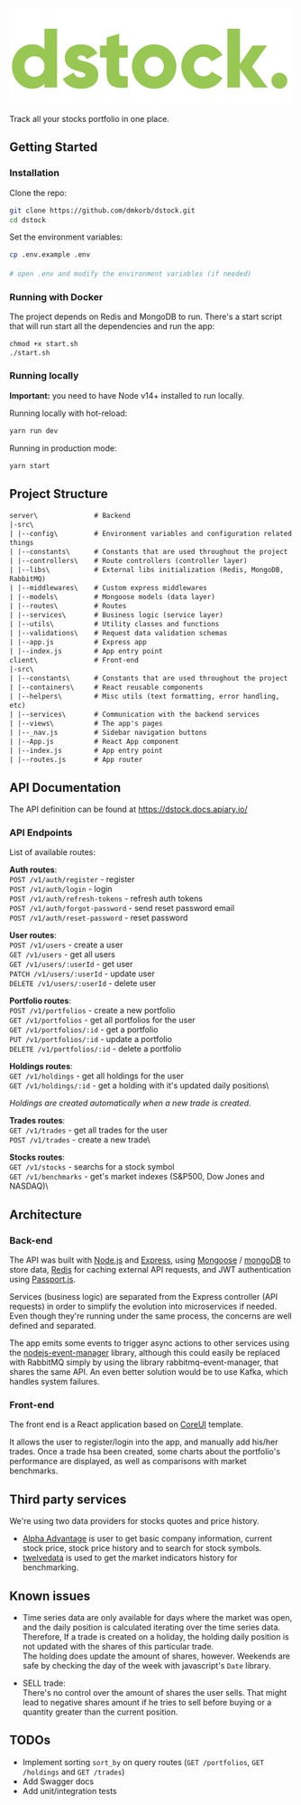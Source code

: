 ![dstock.](https://github.com/dmkorb/dstock/blob/main/logo.png?raw=true)


Track all your stocks portfolio in one place. 


## Getting Started

### Installation

Clone the repo:

```bash
git clone https://github.com/dmkorb/dstock.git
cd dstock
```

Set the environment variables:

```bash
cp .env.example .env

# open .env and modify the environment variables (if needed)
```


### Running with Docker

The project depends on Redis and MongoDB to run. There's a start script that will run start all the dependencies and run the app:
```
chmod +x start.sh
./start.sh
```

### Running locally

**Important:** you need to have Node v14+ installed to run locally.

Running locally with hot-reload:

```bash
yarn run dev
```

Running in production mode:

```bash
yarn start
```



## Project Structure

```
server\              # Backend
|-src\
| |--config\         # Environment variables and configuration related things
| |--constants\      # Constants that are used throughout the project
| |--controllers\    # Route controllers (controller layer)
| |--libs\           # External libs initialization (Redis, MongoDB, RabbitMQ)
| |--middlewares\    # Custom express middlewares
| |--models\         # Mongoose models (data layer)
| |--routes\         # Routes
| |--services\       # Business logic (service layer)
| |--utils\          # Utility classes and functions
| |--validations\    # Request data validation schemas
| |--app.js          # Express app
| |--index.js        # App entry point
client\              # Front-end
|-src\
| |--constants\      # Constants that are used throughout the project
| |--containers\     # React reusable components
| |--helpers\        # Misc utils (text formatting, error handling, etc)
| |--services\       # Communication with the backend services
| |--views\          # The app's pages
| |--_nav.js         # Sidebar navigation buttons
| |--App.js          # React App component
| |--index.js        # App entry point
| |--routes.js       # App router
```

## API Documentation

The API definition can be found at 
https://dstock.docs.apiary.io/


### API Endpoints

List of available routes:

**Auth routes**:\
`POST /v1/auth/register` - register\
`POST /v1/auth/login` - login\
`POST /v1/auth/refresh-tokens` - refresh auth tokens\
`POST /v1/auth/forgot-password` - send reset password email\
`POST /v1/auth/reset-password` - reset password

**User routes**:\
`POST /v1/users` - create a user\
`GET /v1/users` - get all users\
`GET /v1/users/:userId` - get user\
`PATCH /v1/users/:userId` - update user\
`DELETE /v1/users/:userId` - delete user

**Portfolio routes**:\
`POST /v1/portfolios` - create a new portfolio\
`GET /v1/portfolios` - get all portfolios for the user\
`GET /v1/portfolios/:id` - get a portfolio\
`PUT /v1/portfolios/:id` - update a portfolio\
`DELETE /v1/portfolios/:id` - delete a portfolio

**Holdings routes**:\
`GET /v1/holdings` - get all holdings for the user\
`GET /v1/holdings/:id` - get a holding with it's updated daily positions\

*Holdings are created automatically when a new trade is created.*

**Trades routes**:\
`GET /v1/trades` - get all trades for the user\
`POST /v1/trades` - create a new trade\

**Stocks routes**:\
`GET /v1/stocks` - searchs for a stock symbol\
`GET /v1/benchmarks` - get's market indexes (S&P500, Dow Jones and NASDAQ)\



## Architecture
### Back-end

The API was built with [Node.js](https://nodejs.org/) and [Express](https://expressjs.com/), using [Mongoose](https://mongoosejs.com/) / [mongoDB](https://www.mongodb.com/) to store data, [Redis](https://redis.io/) for caching external API requests, and JWT authentication using [Passport.js](http://www.passportjs.org/).

Services (business logic) are separated from the Express controller (API requests) in order to simplify the evolution into microservices if needed. Even though they're running under the same process, the concerns are well defined and separated.

The app emits some events to trigger async actions to other services using the [nodejs-event-manager](https://www.npmjs.com/package/nodejs-event-manager) library, although this could easily be replaced with RabbitMQ simply by using the library rabbitmq-event-manager, that shares the same API. An even better solution would be to use Kafka, which handles system failures.


### Front-end
The front end is a React application based on [CoreUI](https://github.com/coreui/coreui-free-react-admin-template) template.

It allows the user to register/login into the app, and manually add his/her trades. Once a trade hsa been created, some charts about the portfolio's performance are displayed, as well as comparisons with market benchmarks.

## Third party services
We're using two data providers for stocks quotes and price history.
* [Alpha Advantage](https://www.alphavantage.co/) is user to get basic company information, current stock price, stock price history and to search for stock symbols.
* [twelvedata](https://twelvedata.com/) is used to get the market indicators history for benchmarking.


## Known issues
* Time series data are only available for days where the market was open, and the daily position is calculated iterating over the time series data.\
Therefore, If a trade is created on a holiday, the holding daily position is not updated with the shares of this particular trade.\
The holding does update the amount of shares, however.
Weekends are safe by checking the day of the week with javascript's `Date` library.

* SELL trade:\
There's no control over the amount of shares the user sells. 
That might lead to negative shares amount if he tries to sell before buying or a quantity greater than the current position.


## TODOs
* Implement sorting `sort_by` on query routes (`GET /portfolios`, `GET /holdings` and `GET /trades`)
* Add Swagger docs
* Add unit/integration tests
